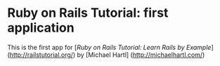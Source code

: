 # Ruby on Rails Tutorial: first application

This is the first app for [*Ruby on Rails Tutorial: Learn Rails by Example*] (http://railstutorial.org/) by [Michael Hartl] (http://michaelhartl.com/)